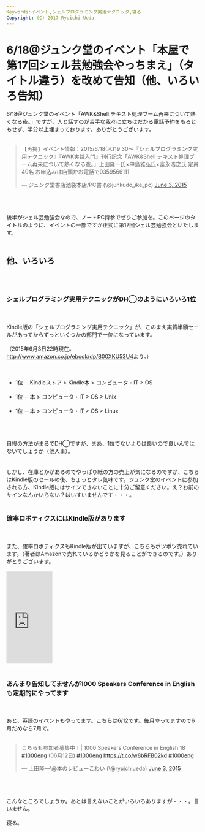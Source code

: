 ```yaml
---
Keywords:イベント,シェルプログラミング実用テクニック,寝る
Copyright: (C) 2017 Ryuichi Ueda
---
```


# 6/18\@ジュンク堂のイベント「本屋で第17回シェル芸勉強会やっちまえ」（タイトル違う）を改めて告知（他、いろいろ告知）
6/18\@ジュンク堂のイベント「AWK&Shell テキスト処理ブーム再来について熱くなる夜。」ですが、人と話すのが苦手な我々に立ちはだかる電話予約をもろともせず、半分以上埋まっております。ありがとうございます。<br />
<br />
<blockquote class="twitter-tweet" data-partner="tweetdeck"><p lang="ja" dir="ltr">【再掲】イベント情報：2015/6/18(木)19:30〜『シェルプログラミング実用テクニック』『AWK実践入門』刊行記念「AWK&amp;Shell テキスト処理ブーム再来について熱くなる夜。」上田隆一氏×中島雅弘氏×富永浩之氏 定員40名 お申込みは店頭かお電話で0359566111</p>&mdash; ジュンク堂書店池袋本店/PC書 (\@junkudo_ike_pc) <a href="https://twitter.com/junkudo_ike_pc/status/605963861754150912">June 3, 2015</a></blockquote><br />
<script async src="//platform.twitter.com/widgets.js" charset="utf-8"></script><br />
<br />
後半がシェル芸勉強会なので、ノートPC持参でぜひご参加を。このページのタイトルのように、イベントの一部ですが正式に第17回シェル芸勉強会といたします。<br />
<br />
<h2>他、いろいろ</h2><br />
<br />
<h3>シェルプログラミング実用テクニックがDH◯のようにいろいろ1位</h3><br />
<br />
Kindle版の「シェルプログラミング実用テクニック」が、このまえ実質半額セールがあってからずっといくつかの部門で一位になっています。<br />
<br />
（2015年6月3日22時現在。<a href="http://www.amazon.co.jp/ebook/dp/B00XKU53U4">http://www.amazon.co.jp/ebook/dp/B00XKU53U4</a>より。）<br />
<br />
<ul><br />
<li>1位 ─ Kindleストア > Kindle本 > コンピュータ・IT > OS</li><br />
<li>1位 ─ 本 > コンピュータ・IT > OS > Unix</li><br />
<li>1位 ─ 本 > コンピュータ・IT > OS > Linux</li><br />
</ul><br />
<br />
自慢の方法がまるでDH◯ですが、まあ、1位でないよりは良いので良いんではないでしょうか（他人事）。<br />
<br />
<br />
しかし、在庫とかがあるのでやっぱり紙の方の売上が気になるのですが、こちらはKindle版のセールの後、ちょっとタレ気味です。ジュンク堂のイベントに参加される方、Kindle版にはサインできないことに十分ご留意ください。え？お前のサインなんかいらない？はいすいませんです・・・。<br />
<br />
<h3>確率ロボティクスにはKindle版があります</h3><br />
<br />
また、確率ロボティクスもKindle版が出ていますが、こちらもポツポツ売れています。（著者はAmazonで売れているかどうかを見ることができるのです。）ありがとうございます。<br />
<br />
<iframe src="http://rcm-fe.amazon-adsystem.com/e/cm?lt1=_blank&bc1=000000&IS2=1&bg1=FFFFFF&fc1=000000&lc1=0000FF&t=ryuichiueda-22&o=9&p=8&l=as4&m=amazon&f=ifr&ref=ss_til&asins=B00X99MBY2" style="width:120px;height:240px;" scrolling="no" marginwidth="0" marginheight="0" frameborder="0"></iframe><br />
<br />
<h3>あんまり告知してませんが1000 Speakers Conference in Englishも定期的にやってます</h3><br />
<br />
あと、英語のイベントもやってます。こちらは6/12です。毎月やってますので6月だめなら7月で。<br />
<br />
<blockquote class="twitter-tweet" data-partner="tweetdeck"><p lang="ja" dir="ltr">こちらも参加者募集中！| 1000 Speakers Conference in English 18 <a href="https://twitter.com/hashtag/1000eng?src=hash">#1000eng</a> (06月12日) <a href="https://twitter.com/hashtag/1000eng?src=hash">#1000eng</a> <a href="https://t.co/w8bRFB02kd">https://t.co/w8bRFB02kd</a> <a href="https://twitter.com/hashtag/1000eng?src=hash">#1000eng</a></p>&mdash; 上田隆一\@本のレビューこわい (\@ryuichiueda) <a href="https://twitter.com/ryuichiueda/status/606085922992459776">June 3, 2015</a></blockquote><br />
<script async src="//platform.twitter.com/widgets.js" charset="utf-8"></script><br />
<br />
こんなところでしょうか。あとは言えないことがいろいろありますが・・・。言いません。<br />
<br />
寝る。
